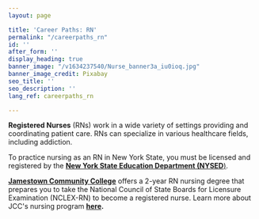 ```yaml
---
layout: page

title: 'Career Paths: RN'
permalink: "/careerpaths_rn"
id: ''
after_form: ''
display_heading: true
banner_image: "/v1634237540/Nurse_banner3a_iu0ioq.jpg"
banner_image_credit: Pixabay
seo_title: ''
seo_description: ''
lang_ref: careerpaths_rn

---
```

**Registered Nurses** (RNs) work in a wide variety of settings providing and coordinating patient care.  RNs can specialize in various healthcare fields, including addiction.

To practice nursing as an RN in New York State, you must be licensed and registered by the [**New York State Education Department (NYSED**)](http://www.op.nysed.gov/prof/nurse/nursingrn.htm).

[**Jamestown Community College**](https://www.sunyjcc.edu/programs/nursing-aas) offers a 2-year RN nursing degree that prepares you to take the National Council of State Boards for Licensure Examination (NCLEX-RN) to become a registered nurse.  Learn more about JCC's nursing program [**here**](https://www.sunyjcc.edu/programs/nursing-aas/apply)**.**